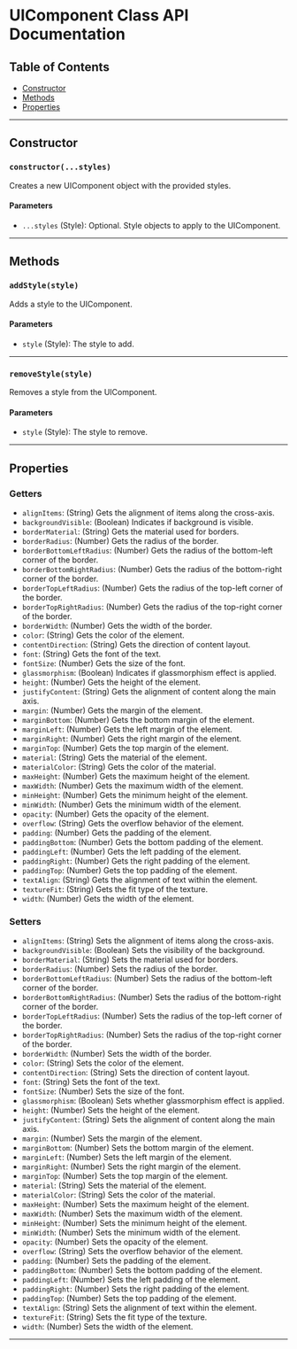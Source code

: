 # UIComponent Class API Documentation

## Table of Contents

- [Constructor](#constructor)
- [Methods](#methods)
- [Properties](#properties)

---

## Constructor

### `constructor(...styles)`

Creates a new UIComponent object with the provided styles.

#### Parameters

- `...styles` (Style): Optional. Style objects to apply to the UIComponent.

---

## Methods

### `addStyle(style)`

Adds a style to the UIComponent.

#### Parameters

- `style` (Style): The style to add.

---

### `removeStyle(style)`

Removes a style from the UIComponent.

#### Parameters

- `style` (Style): The style to remove.

---

## Properties

### Getters

- `alignItems`: (String) Gets the alignment of items along the cross-axis.
- `backgroundVisible`: (Boolean) Indicates if background is visible.
- `borderMaterial`: (String) Gets the material used for borders.
- `borderRadius`: (Number) Gets the radius of the border.
- `borderBottomLeftRadius`: (Number) Gets the radius of the bottom-left corner of the border.
- `borderBottomRightRadius`: (Number) Gets the radius of the bottom-right corner of the border.
- `borderTopLeftRadius`: (Number) Gets the radius of the top-left corner of the border.
- `borderTopRightRadius`: (Number) Gets the radius of the top-right corner of the border.
- `borderWidth`: (Number) Gets the width of the border.
- `color`: (String) Gets the color of the element.
- `contentDirection`: (String) Gets the direction of content layout.
- `font`: (String) Gets the font of the text.
- `fontSize`: (Number) Gets the size of the font.
- `glassmorphism`: (Boolean) Indicates if glassmorphism effect is applied.
- `height`: (Number) Gets the height of the element.
- `justifyContent`: (String) Gets the alignment of content along the main axis.
- `margin`: (Number) Gets the margin of the element.
- `marginBottom`: (Number) Gets the bottom margin of the element.
- `marginLeft`: (Number) Gets the left margin of the element.
- `marginRight`: (Number) Gets the right margin of the element.
- `marginTop`: (Number) Gets the top margin of the element.
- `material`: (String) Gets the material of the element.
- `materialColor`: (String) Gets the color of the material.
- `maxHeight`: (Number) Gets the maximum height of the element.
- `maxWidth`: (Number) Gets the maximum width of the element.
- `minHeight`: (Number) Gets the minimum height of the element.
- `minWidth`: (Number) Gets the minimum width of the element.
- `opacity`: (Number) Gets the opacity of the element.
- `overflow`: (String) Gets the overflow behavior of the element.
- `padding`: (Number) Gets the padding of the element.
- `paddingBottom`: (Number) Gets the bottom padding of the element.
- `paddingLeft`: (Number) Gets the left padding of the element.
- `paddingRight`: (Number) Gets the right padding of the element.
- `paddingTop`: (Number) Gets the top padding of the element.
- `textAlign`: (String) Gets the alignment of text within the element.
- `textureFit`: (String) Gets the fit type of the texture.
- `width`: (Number) Gets the width of the element.

### Setters

- `alignItems`: (String) Sets the alignment of items along the cross-axis.
- `backgroundVisible`: (Boolean) Sets the visibility of the background.
- `borderMaterial`: (String) Sets the material used for borders.
- `borderRadius`: (Number) Sets the radius of the border.
- `borderBottomLeftRadius`: (Number) Sets the radius of the bottom-left corner of the border.
- `borderBottomRightRadius`: (Number) Sets the radius of the bottom-right corner of the border.
- `borderTopLeftRadius`: (Number) Sets the radius of the top-left corner of the border.
- `borderTopRightRadius`: (Number) Sets the radius of the top-right corner of the border.
- `borderWidth`: (Number) Sets the width of the border.
- `color`: (String) Sets the color of the element.
- `contentDirection`: (String) Sets the direction of content layout.
- `font`: (String) Sets the font of the text.
- `fontSize`: (Number) Sets the size of the font.
- `glassmorphism`: (Boolean) Sets whether glassmorphism effect is applied.
- `height`: (Number) Sets the height of the element.
- `justifyContent`: (String) Sets the alignment of content along the main axis.
- `margin`: (Number) Sets the margin of the element.
- `marginBottom`: (Number) Sets the bottom margin of the element.
- `marginLeft`: (Number) Sets the left margin of the element.
- `marginRight`: (Number) Sets the right margin of the element.
- `marginTop`: (Number) Sets the top margin of the element.
- `material`: (String) Sets the material of the element.
- `materialColor`: (String) Sets the color of the material.
- `maxHeight`: (Number) Sets the maximum height of the element.
- `maxWidth`: (Number) Sets the maximum width of the element.
- `minHeight`: (Number) Sets the minimum height of the element.
- `minWidth`: (Number) Sets the minimum width of the element.
- `opacity`: (Number) Sets the opacity of the element.
- `overflow`: (String) Sets the overflow behavior of the element.
- `padding`: (Number) Sets the padding of the element.
- `paddingBottom`: (Number) Sets the bottom padding of the element.
- `paddingLeft`: (Number) Sets the left padding of the element.
- `paddingRight`: (Number) Sets the right padding of the element.
- `paddingTop`: (Number) Sets the top padding of the element.
- `textAlign`: (String) Sets the alignment of text within the element.
- `textureFit`: (String) Sets the fit type of the texture.
- `width`: (Number) Sets the width of the element.

---

